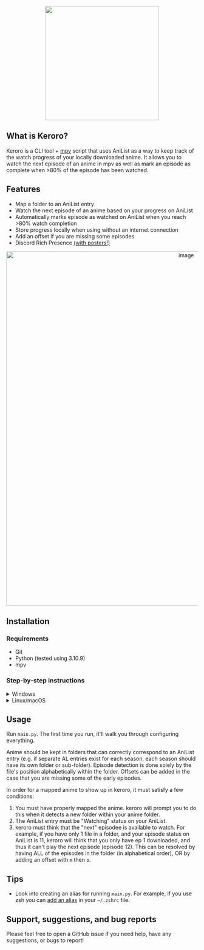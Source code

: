 <p align="center">
  <img src="https://user-images.githubusercontent.com/71658949/210159393-f8ead149-5076-4b76-b95b-11df38e871fd.png" width="300px"/>
</p>

## What is Keroro?
Keroro is a CLI tool + [mpv](https://github.com/mpv-player/mpv) script that uses AniList as a way to keep track of the watch progress of your locally downloaded anime. It allows you to watch the next episode of an anime in mpv as well as mark an episode as complete when >80% of the episode has been watched.

## Features
- Map a folder to an AniList entry
- Watch the next episode of an anime based on your progress on AniList
- Automatically marks episode as watched on AniList when you reach >80% watch completion
- Store progress locally when using without an internet connection
- Add an offset if you are missing some episodes
- Discord Rich Presence [(with posters!)](https://media.discordapp.net/attachments/826685810472124429/1058942983250120714/image.png)

<p align="center">
  <img width="932" alt="image" src="https://user-images.githubusercontent.com/71658949/210159831-17a98a13-2ef8-4483-bf38-f992654570c5.png">
</p>

## Installation

### Requirements
- Git
- Python (tested using 3.10.9)
- mpv

### Step-by-step instructions
<details>
<summary>Windows</summary>
<br>

If you are on Windows, I **highly** suggest you take a look at the [Taiga](https://taiga.moe/) project first. It most likely does what you want
and more. The reason I created keroro was because I didn't like any of the alternatives for macOS and Linux.

1) Open Terminal (or Command Prompt, Git Bash, or Windows Powershell)  
2) `cd` into the directory where you'll be keeping this project
3) Run `git clone https://github.com/hotsno/keroro`
4) Run `cd keroro`
5) Run `pip install -r requirements.txt`
6) Run `python main.py` and follow the instructions
7) Map some anime, and begin watching!


**NOTE:** The mpv `scripts` folder on Windows can be created in the same directory as `mpv.exe`. After creating the folder, copy `anilist.lua` into it.

</details>

<details>
<summary>Linux/macOS</summary>
<br>

1) Open a terminal
2) `cd` into the directory where you'll be keeping this project
3) Run `git clone https://github.com/hotsno/keroro`
4) Run `cd keroro`
5) Run `pip3 install -r requirements.txt`
6) Run `python3 main.py` and follow the instructions
7) Map some anime, and begin watching!


**NOTE:** The mpv `scripts` folder on Linux/macOS can be created in the `~/.config/mpv` directory. After creating the folder, copy `anilist.lua` into it.

</details>

## Usage
Run `main.py`. The first time you run, it'll walk you through configuring everything.  
  
Anime should be kept in folders that can correctly correspond to an AniList entry (e.g. if separate AL entries exist for each season, each season should have its own folder or sub-folder). Episode detection is done solely by the file's position alphabetically within the folder. Offsets can be added in the case that you are missing some of the early episodes.  

In order for a mapped anime to show up in keroro, it must satisfy a few conditions:
1) You must have properly mapped the anime. keroro will prompt you to do this when it detects a new folder within your anime folder.
2) The AniList entry must be "Watching" status on your AniList.
3) keroro must think that the "next" episodee is available to watch. For example, if you have only 1 file in a folder, and your episode status on AniList is 11, keroro will think that you only have ep 1 downloaded, and thus it can't play the next episode (episode 12). This can be resolved by having ALL of the episodes in the folder (in alphabetical order), OR by adding an offset with `m` then `o`. 

## Tips
* Look into creating an alias for running `main.py`. For example, if you use zsh you can [add an alias](https://linuxhint.com/configure-use-aliases-zsh/) in your `~/.zshrc` file.

## Support, suggestions, and bug reports
Please feel free to open a GitHub issue if you need help, have any suggestions, or bugs to report!
